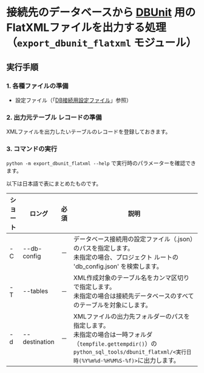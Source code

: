 # 接続先のデータベースから [DBUnit](https://dbunit.sourceforge.net/dbunit/) 用のFlatXMLファイルを出力する処理（`export_dbunit_flatxml` モジュール）

## 実行手順

### 1. 各種ファイルの準備

- 設定ファイル（「[DB接続用設定ファイル](../README.md#123-db接続用設定ファイル)」参照）

### 2. 出力元テーブル レコードの準備

XMLファイルを出力したいテーブルのレコードを登録しておきます。

### 3. コマンドの実行

`python -m export_dbunit_flatxml --help` で実行時のパラメーターを確認できます。

以下は日本語で表にまとめたものです。

| ショート | ロング           | 必須 | 説明                                                                                                                                      |
|------|---------------|:--:|-----------------------------------------------------------------------------------------------------------------------------------------|
| -C   | --db-config   | －  | データベース接続用の設定ファイル（.json）のパスを指定します。<br/>未指定の場合、プロジェクト ルートの 'db_config.json' を検索します。                                                       |
| -T   | --tables      | －  | XML作成対象のテーブル名をカンマ区切りで指定します。<br/>未指定の場合は接続先データベースのすべてのテーブルを対象にします。                                                                       |
| -d   | --destination | －  | XMLファイルの出力先フォルダーのパスを指定します。<br/>未指定の場合は一時フォルダ（`tempfile.gettempdir()`）の`python_sql_tools/dbunit_flatxml/<実行日時(%Y%m%d-%H%M%S-%f)>`に出力します。 |
